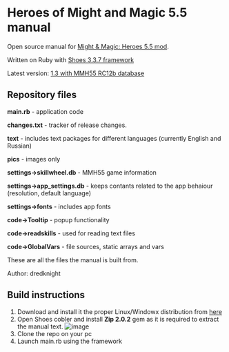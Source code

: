 # Heroes of Might and Magic 5.5 manual

Open source manual for [Might & Magic: Heroes 5.5 mod](http://www.moddb.com/mods/might-magic-heroes-55).

Written on Ruby with [Shoes 3.3.7 framework](http://walkabout.mvmanila.com)

Latest version: [1.3 with MMH55 RC12b database](https://www.moddb.com/mods/might-magic-heroes-55/downloads/mmh55-reference-manual-rc12b)
 
## Repository files

**main.rb** - application code

**changes.txt** - tracker of release changes.

**text** - includes text packages for different languages (currently English and Russian)

**pics** - images only

 **settings->skillwheel.db** - MMH55 game information
 
 **settings->app_settings.db** - keeps contants related to the app behaiour (resolution, default language)
 
 **settings->fonts** - includes app fonts
 
**code->Tooltip** - popup functionality

**code->readskills** - used for reading text files

**code->GlobalVars** - file sources, static arrays and vars

These are all the files the manual is built from.

Author: dredknight


## Build instructions

1. Download and install it the proper Linux/Windowx distribution from [here](https://walkabout.mvmanila.com/downloads/)
2. Open Shoes cobler and install **Zip 2.0.2** gem as it is required to extract the manual text.
![image](https://user-images.githubusercontent.com/12410314/70260905-f9680380-1799-11ea-8838-d578c3a00180.png)
3. Clone the repo on your pc
4. Launch main.rb using the framework

